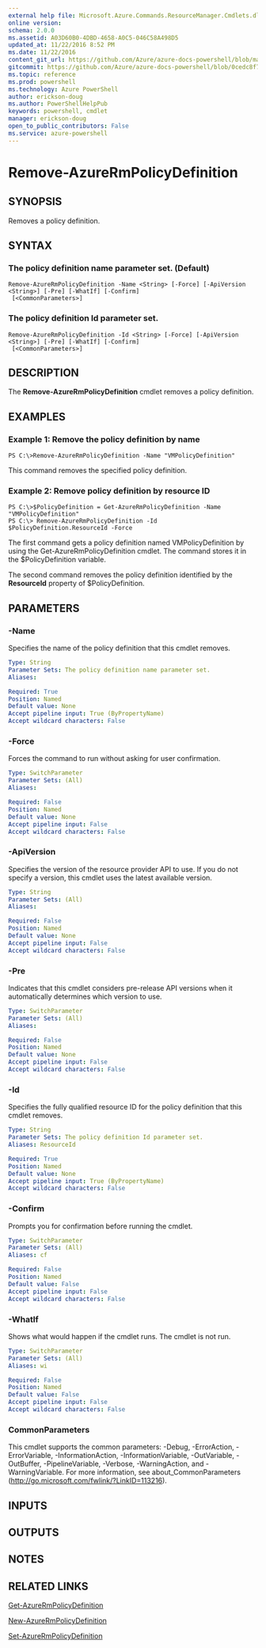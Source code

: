 ```yaml
---
external help file: Microsoft.Azure.Commands.ResourceManager.Cmdlets.dll-Help.xml
online version: 
schema: 2.0.0
ms.assetid: A03D60B0-4DBD-4658-A0C5-046C58A498D5
updated_at: 11/22/2016 8:52 PM
ms.date: 11/22/2016
content_git_url: https://github.com/Azure/azure-docs-powershell/blob/master/azureps-cmdlets-docs/ResourceManager/AzureRM.Resources/v3.2.0/Remove-AzureRmPolicyDefinition.md
gitcommit: https://github.com/Azure/azure-docs-powershell/blob/0cedc8f73bc96cf5ac4c69144e17b3de601fd3cc/azureps-cmdlets-docs/ResourceManager/AzureRM.Resources/v3.2.0/Remove-AzureRmPolicyDefinition.md
ms.topic: reference
ms.prod: powershell
ms.technology: Azure PowerShell
author: erickson-doug
ms.author: PowerShellHelpPub
keywords: powershell, cmdlet
manager: erickson-doug
open_to_public_contributors: False
ms.service: azure-powershell
---
```


# Remove-AzureRmPolicyDefinition

## SYNOPSIS
Removes a policy definition.

## SYNTAX

### The policy definition name parameter set. (Default)
```
Remove-AzureRmPolicyDefinition -Name <String> [-Force] [-ApiVersion <String>] [-Pre] [-WhatIf] [-Confirm]
 [<CommonParameters>]
```

### The policy definition Id parameter set.
```
Remove-AzureRmPolicyDefinition -Id <String> [-Force] [-ApiVersion <String>] [-Pre] [-WhatIf] [-Confirm]
 [<CommonParameters>]
```

## DESCRIPTION
The **Remove-AzureRmPolicyDefinition** cmdlet removes a policy definition.

## EXAMPLES

### Example 1: Remove the policy definition by name
```
PS C:\>Remove-AzureRmPolicyDefinition -Name "VMPolicyDefinition"
```

This command removes the specified policy definition.

### Example 2: Remove policy definition by resource ID
```
PS C:\>$PolicyDefinition = Get-AzureRmPolicyDefinition -Name "VMPolicyDefinition" 
PS C:\> Remove-AzureRmPolicyDefinition -Id $PolicyDefinition.ResourceId -Force
```

The first command gets a policy definition named VMPolicyDefinition by using the Get-AzureRmPolicyDefinition cmdlet.
The command stores it in the $PolicyDefinition variable.

The second command removes the policy definition identified by the **ResourceId** property of $PolicyDefinition.

## PARAMETERS

### -Name
Specifies the name of the policy definition that this cmdlet removes.

```yaml
Type: String
Parameter Sets: The policy definition name parameter set.
Aliases: 

Required: True
Position: Named
Default value: None
Accept pipeline input: True (ByPropertyName)
Accept wildcard characters: False
```

### -Force
Forces the command to run without asking for user confirmation.

```yaml
Type: SwitchParameter
Parameter Sets: (All)
Aliases: 

Required: False
Position: Named
Default value: None
Accept pipeline input: False
Accept wildcard characters: False
```

### -ApiVersion
Specifies the version of the resource provider API to use.
If you do not specify a version, this cmdlet uses the latest available version.

```yaml
Type: String
Parameter Sets: (All)
Aliases: 

Required: False
Position: Named
Default value: None
Accept pipeline input: False
Accept wildcard characters: False
```

### -Pre
Indicates that this cmdlet considers pre-release API versions when it automatically determines which version to use.

```yaml
Type: SwitchParameter
Parameter Sets: (All)
Aliases: 

Required: False
Position: Named
Default value: None
Accept pipeline input: False
Accept wildcard characters: False
```

### -Id
Specifies the fully qualified resource ID for the policy definition that this cmdlet removes.

```yaml
Type: String
Parameter Sets: The policy definition Id parameter set.
Aliases: ResourceId

Required: True
Position: Named
Default value: None
Accept pipeline input: True (ByPropertyName)
Accept wildcard characters: False
```

### -Confirm
Prompts you for confirmation before running the cmdlet.

```yaml
Type: SwitchParameter
Parameter Sets: (All)
Aliases: cf

Required: False
Position: Named
Default value: False
Accept pipeline input: False
Accept wildcard characters: False
```

### -WhatIf
Shows what would happen if the cmdlet runs.
The cmdlet is not run.

```yaml
Type: SwitchParameter
Parameter Sets: (All)
Aliases: wi

Required: False
Position: Named
Default value: False
Accept pipeline input: False
Accept wildcard characters: False
```

### CommonParameters
This cmdlet supports the common parameters: -Debug, -ErrorAction, -ErrorVariable, -InformationAction, -InformationVariable, -OutVariable, -OutBuffer, -PipelineVariable, -Verbose, -WarningAction, and -WarningVariable. For more information, see about_CommonParameters (http://go.microsoft.com/fwlink/?LinkID=113216).

## INPUTS

## OUTPUTS

## NOTES

## RELATED LINKS

[Get-AzureRmPolicyDefinition](xref:ResourceManager/AzureRM.Resources/v3.2.0/Get-AzureRmPolicyDefinition.md)

[New-AzureRmPolicyDefinition](xref:ResourceManager/AzureRM.Resources/v3.2.0/New-AzureRmPolicyDefinition.md)

[Set-AzureRmPolicyDefinition](xref:ResourceManager/AzureRM.Resources/v3.2.0/Set-AzureRmPolicyDefinition.md)


